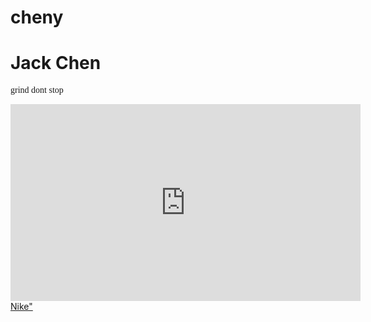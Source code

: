 # cheny
<html>
<title> Jack </title>
<body>
<style>
hl {font-family:courier;font-size:200%;text-align:center;}
p {font-family:verdana; font-size:100%}
</style>
<h1> Jack Chen</h1>
<p> grind dont stop </p>
<iframe width="560" height="315" src="https://www.youtube.com/embed/iTIZIcrn4fg" frameborder="0" allow="autoplay; encrypted-media" allowfullscreen></iframe>
<br>
<a href="https://www.nike.com/us/en_us">Nike"
</body>
</html>
<html1>
